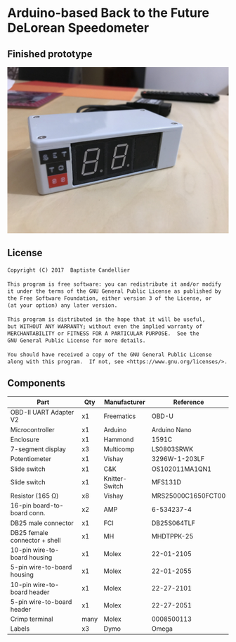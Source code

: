 Arduino-based Back to the Future DeLorean Speedometer
=====================================================

Finished prototype
------------------
![IMG_1498.jpg](./pictures/IMG_1498.jpg)

License
-------
    Copyright (C) 2017  Baptiste Candellier

    This program is free software: you can redistribute it and/or modify
    it under the terms of the GNU General Public License as published by
    the Free Software Foundation, either version 3 of the License, or
    (at your option) any later version.

    This program is distributed in the hope that it will be useful,
    but WITHOUT ANY WARRANTY; without even the implied warranty of
    MERCHANTABILITY or FITNESS FOR A PARTICULAR PURPOSE.  See the
    GNU General Public License for more details.

    You should have received a copy of the GNU General Public License
    along with this program.  If not, see <https://www.gnu.org/licenses/>.

Components
----------

| Part                          | Qty  | Manufacturer   | Reference          |
|-------------------------------|------|----------------|--------------------|
| OBD-II UART Adapter V2        | x1   | Freematics     | OBD-U              |
| Microcontroller               | x1   | Arduino        | Arduino Nano       |
| Enclosure                     | x1   | Hammond        | 1591C              |
| 7-segment display             | x3   | Multicomp      | LS0803SRWK         |
| Potentiometer                 | x1   | Vishay         | 3296W-1-203LF      |
| Slide switch                  | x1   | C&K            | OS102011MA1QN1     |
| Slide switch                  | x1   | Knitter-Switch | MFS131D            |
| Resistor (165 Ω)              | x8   | Vishay         | MRS25000C1650FCT00 |
| 16-pin board-to-board conn.   | x2   | AMP            | 6-534237-4         |
| DB25 male connector           | x1   | FCI            | DB25S064TLF        |
| DB25 female connector + shell | x1   | MH             | MHDTPPK-25         | 
| 10-pin wire-to-board housing  | x1   | Molex          | 22-01-2105         |
| 5-pin wire-to-board housing   | x1   | Molex          | 22-01-2055         |
| 10-pin wire-to-board header   | x1   | Molex          | 22-27-2101         |
| 5-pin wire-to-board header    | x1   | Molex          | 22-27-2051         |
| Crimp terminal                | many | Molex          | 0008500113         |
| Labels                        | x3   | Dymo           | Omega              |
